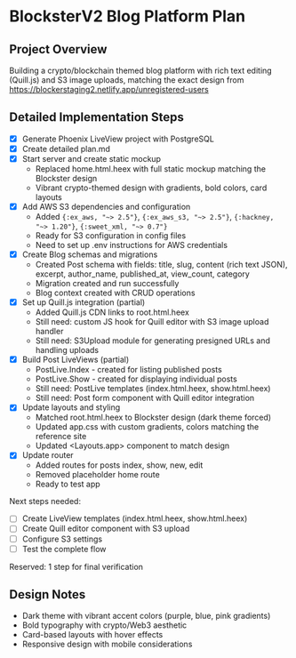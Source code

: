 # BlocksterV2 Blog Platform Plan

## Project Overview
Building a crypto/blockchain themed blog platform with rich text editing (Quill.js) and S3 image uploads, matching the exact design from https://blockerstaging2.netlify.app/unregistered-users

## Detailed Implementation Steps

- [x] Generate Phoenix LiveView project with PostgreSQL
- [x] Create detailed plan.md
- [x] Start server and create static mockup
  - Replaced home.html.heex with full static mockup matching the Blockster design
  - Vibrant crypto-themed design with gradients, bold colors, card layouts
- [x] Add AWS S3 dependencies and configuration
  - Added `{:ex_aws, "~> 2.5"}`, `{:ex_aws_s3, "~> 2.5"}`, `{:hackney, "~> 1.20"}`, `{:sweet_xml, "~> 0.7"}`
  - Ready for S3 configuration in config files
  - Need to set up .env instructions for AWS credentials
- [x] Create Blog schemas and migrations
  - Created Post schema with fields: title, slug, content (rich text JSON), excerpt, author_name, published_at, view_count, category
  - Migration created and run successfully
  - Blog context created with CRUD operations
- [x] Set up Quill.js integration (partial)
  - Added Quill.js CDN links to root.html.heex
  - Still need: custom JS hook for Quill editor with S3 image upload handler
  - Still need: S3Upload module for generating presigned URLs and handling uploads
- [x] Build Post LiveViews (partial)
  - PostLive.Index - created for listing published posts
  - PostLive.Show - created for displaying individual posts
  - Still need: PostLive templates (index.html.heex, show.html.heex)
  - Still need: Post form component with Quill editor integration
- [x] Update layouts and styling
  - Matched root.html.heex to Blockster design (dark theme forced)
  - Updated app.css with custom gradients, colors matching the reference site
  - Updated <Layouts.app> component to match design
- [x] Update router
  - Added routes for posts index, show, new, edit
  - Removed placeholder home route
  - Ready to test app

Next steps needed:
- [ ] Create LiveView templates (index.html.heex, show.html.heex)
- [ ] Create Quill editor component with S3 upload
- [ ] Configure S3 settings
- [ ] Test the complete flow

Reserved: 1 step for final verification

## Design Notes
- Dark theme with vibrant accent colors (purple, blue, pink gradients)
- Bold typography with crypto/Web3 aesthetic
- Card-based layouts with hover effects
- Responsive design with mobile considerations

